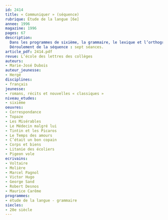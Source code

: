 ```yaml
---
id: 2414
title: « Communiquer » (séquence)
rubrique: Étude de la langue [6e]
annee: 1996
magazine: 1996
pages: 67
description: 
  Dans les programmes de sixième, la grammaire, le lexique et l’orthographe sont considérés comme des « outils de la langue pour la lecture, l’écriture et la pratique de l’oral ». En général, les tentatives pour lier la grammaire et la lecture aboutissent à un simple placage : on choisit un texte pour illustrer un point de grammaire particulier, au lieu d’étudier un texte grâce à la grammaire. Cette séquence propose une autre approche grâce à des exercices d’expression orale et écrite autour d’extraits de « Topaze », de Marcel Pagnol, de « Tintin et les Picaros », d’Hergé, et du « Médecin malgré lui », de Molière, etc.
  Déroulement de la séquence : sept séances.
article_pdf: 2414.pdf
revue: L’école des lettres des collèges
auteurs:
- Marie-José Dubois
auteur_jeunesse:
- Hergé
disciplines:
- français
jeunesse:
- romans, récits et nouvelles « classiques »
niveau_etudes:
- sixième
oeuvres:
- Correspondance
- Topaze
- Les Misérables
- Le Médecin malgré lui
- Tintin et les Picaros
- Le Temps des amours
- C’était un bon copain
- Corps et biens
- Litanie des écoliers
- Pigeon vole
ecrivains:
- Voltaire
- Molière
- Marcel Pagnol
- Victor Hugo
- George Sand
- Robert Desnos
- Maurice Carême
programmes:
- étude de la langue - grammaire
siecles:
- 20e siècle
---
```

